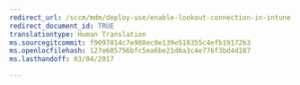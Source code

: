 ```yaml
---
redirect_url: /sccm/mdm/deploy-use/enable-lookout-connection-in-intune
redirect_document_id: TRUE
translationtype: Human Translation
ms.sourcegitcommit: f9097014c7e988ec8e139e518355c4efb19172b3
ms.openlocfilehash: 127e605756bfc5ea6be21d6a3c4e776f3bd4d187
ms.lasthandoff: 03/04/2017

---
```


